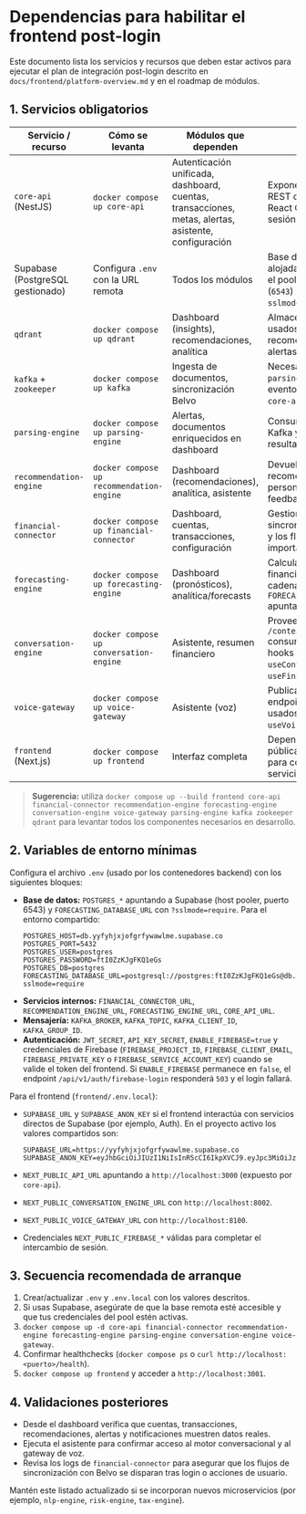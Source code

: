# Dependencias para habilitar el frontend post-login

Este documento lista los servicios y recursos que deben estar activos para ejecutar el plan de integración post-login descrito en `docs/frontend/platform-overview.md` y en el roadmap de módulos.

## 1. Servicios obligatorios

| Servicio / recurso | Cómo se levanta | Módulos que dependen | Notas |
|--------------------|-----------------|----------------------|-------|
| `core-api` (NestJS) | `docker compose up core-api` | Autenticación unificada, dashboard, cuentas, transacciones, metas, alertas, asistente, configuración | Expone los endpoints REST consumidos por React Query y gestiona la sesión JWT. |
| Supabase (PostgreSQL gestionado) | Configura `.env` con la URL remota | Todos los módulos | Base de datos principal alojada en Supabase; usa el pool transaccional (`6543`) con `?sslmode=require`. |
| `qdrant` | `docker compose up qdrant` | Dashboard (insights), recomendaciones, analítica | Almacena embeddings usados por recomendaciones y alertas inteligentes. |
| `kafka` + `zookeeper` | `docker compose up kafka` | Ingesta de documentos, sincronización Belvo | Necesario para que `parsing-engine` procese eventos emitidos desde `core-api`. |
| `parsing-engine` | `docker compose up parsing-engine` | Alertas, documentos enriquecidos en dashboard | Consume eventos de Kafka y escribe resultados en `/uploads`. |
| `recommendation-engine` | `docker compose up recommendation-engine` | Dashboard (recomendaciones), analítica, asistente | Devuelve recomendaciones personalizadas y recibe feedback del usuario. |
| `financial-connector` | `docker compose up financial-connector` | Dashboard, cuentas, transacciones, configuración | Gestiona la sincronización con Belvo y los flujos de importación manual. |
| `forecasting-engine` | `docker compose up forecasting-engine` | Dashboard (pronósticos), analítica/forecasts | Calcula escenarios financieros y requiere la cadena `FORECASTING_DATABASE_URL` apuntando a Supabase. |
| `conversation-engine` | `docker compose up conversation-engine` | Asistente, resumen financiero | Provee endpoints `/chat` y `/context/summary` consumidos por los hooks `useConversationEngine` y `useFinancialSummary`. |
| `voice-gateway` | `docker compose up voice-gateway` | Asistente (voz) | Publica sockets y endpoints de TTS/STT usados por `useVoiceGateway`. |
| `frontend` (Next.js) | `docker compose up frontend` | Interfaz completa | Depende de las URLs públicas (`NEXT_PUBLIC_*`) para comunicarse con los servicios anteriores. |

> **Sugerencia:** utiliza `docker compose up --build frontend core-api financial-connector recommendation-engine forecasting-engine conversation-engine voice-gateway parsing-engine kafka zookeeper qdrant` para levantar todos los componentes necesarios en desarrollo.

## 2. Variables de entorno mínimas

Configura el archivo `.env` (usado por los contenedores backend) con los siguientes bloques:

- **Base de datos:** `POSTGRES_*` apuntando a Supabase (host pooler, puerto 6543) y `FORECASTING_DATABASE_URL` con `?sslmode=require`. Para el entorno compartido:
  ```env
  POSTGRES_HOST=db.yyfyhjxjofgrfywawlme.supabase.co
  POSTGRES_PORT=5432
  POSTGRES_USER=postgres
  POSTGRES_PASSWORD=ftI0ZzKJgFKQ1eGs
  POSTGRES_DB=postgres
  FORECASTING_DATABASE_URL=postgresql://postgres:ftI0ZzKJgFKQ1eGs@db.yyfyhjxjofgrfywawlme.supabase.co:5432/postgres?sslmode=require
  ```
- **Servicios internos:** `FINANCIAL_CONNECTOR_URL`, `RECOMMENDATION_ENGINE_URL`, `FORECASTING_ENGINE_URL`, `CORE_API_URL`.
- **Mensajería:** `KAFKA_BROKER`, `KAFKA_TOPIC`, `KAFKA_CLIENT_ID`, `KAFKA_GROUP_ID`.
- **Autenticación:** `JWT_SECRET`, `API_KEY_SECRET`, `ENABLE_FIREBASE=true` y credenciales de Firebase (`FIREBASE_PROJECT_ID`, `FIREBASE_CLIENT_EMAIL`, `FIREBASE_PRIVATE_KEY` o `FIREBASE_SERVICE_ACCOUNT_KEY`) cuando se valide el token del frontend. Si `ENABLE_FIREBASE` permanece en `false`, el endpoint `/api/v1/auth/firebase-login` responderá `503` y el login fallará.

Para el frontend (`frontend/.env.local`):

- `SUPABASE_URL` y `SUPABASE_ANON_KEY` si el frontend interactúa con servicios directos de Supabase (por ejemplo, Auth). En el proyecto activo los valores compartidos son:
  ```env
  SUPABASE_URL=https://yyfyhjxjofgrfywawlme.supabase.co
  SUPABASE_ANON_KEY=eyJhbGciOiJIUzI1NiIsInR5cCI6IkpXVCJ9.eyJpc3MiOiJzdXBhYmFzZSIsInJlZiI6Inl5Znloanhqb2ZncmZ5d2F3bG1lIiwicm9sZSI6ImFub24iLCJpYXQiOjE3NTkzNTUyNjcsImV4cCI6MjA3NDkzMTI2N30.Pw_AxMp8YOYXhHOUJlRN_wTmRjHSh6Tfa22BsIJwTj0
  ```

- `NEXT_PUBLIC_API_URL` apuntando a `http://localhost:3000` (expuesto por `core-api`).
- `NEXT_PUBLIC_CONVERSATION_ENGINE_URL` con `http://localhost:8002`.
- `NEXT_PUBLIC_VOICE_GATEWAY_URL` con `http://localhost:8100`.
- Credenciales `NEXT_PUBLIC_FIREBASE_*` válidas para completar el intercambio de sesión.

## 3. Secuencia recomendada de arranque

1. Crear/actualizar `.env` y `.env.local` con los valores descritos.
2. Si usas Supabase, asegúrate de que la base remota esté accesible y que tus credenciales del pool estén activas.
3. `docker compose up -d core-api financial-connector recommendation-engine forecasting-engine parsing-engine conversation-engine voice-gateway`.
4. Confirmar healthchecks (`docker compose ps` o `curl http://localhost:<puerto>/health`).
5. `docker compose up frontend` y acceder a `http://localhost:3001`.

## 4. Validaciones posteriores

- Desde el dashboard verifica que cuentas, transacciones, recomendaciones, alertas y notificaciones muestren datos reales.
- Ejecuta el asistente para confirmar acceso al motor conversacional y al gateway de voz.
- Revisa los logs de `financial-connector` para asegurar que los flujos de sincronización con Belvo se disparan tras login o acciones de usuario.

Mantén este listado actualizado si se incorporan nuevos microservicios (por ejemplo, `nlp-engine`, `risk-engine`, `tax-engine`).
